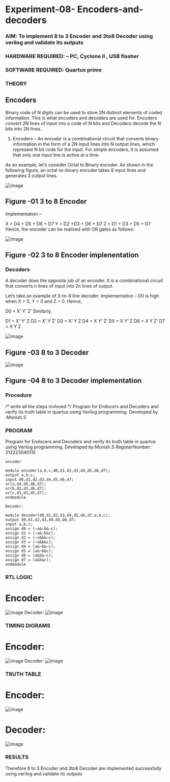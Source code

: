 # Experiment-08- Encoders-and-decoders 
### AIM: To implement 8 to 3 Encoder and  3to8 Decoder using verilog and validate its outputs
### HARDWARE REQUIRED:  – PC, Cyclone II , USB flasher
### SOFTWARE REQUIRED:   Quartus prime
### THEORY 

## Encoders
Binary code of N digits can be used to store 2N distinct elements of coded information. This is what encoders and decoders are used for. Encoders convert 2N lines of input into a code of N bits and Decoders decode the N bits into 2N lines.

1. Encoders –
An encoder is a combinational circuit that converts binary information in the form of a 2N input lines into N output lines, which represent N bit code for the input. For simple encoders, it is assumed that only one input line is active at a time.

As an example, let’s consider Octal to Binary encoder. As shown in the following figure, an octal-to-binary encoder takes 8 input lines and generates 3 output lines.

![image](https://user-images.githubusercontent.com/36288975/171543588-bc0746df-a173-4b35-989e-5fb7d385fe8a.png)
## Figure -01 3 to 8 Encoder 


Implementation –

X = D4 + D5 + D6 + D7
Y = D2 +D3 + D6 + D7
Z = D1 + D3 + D5 + D7 
Hence, the encoder can be realised with OR gates as follows:


![image](https://user-images.githubusercontent.com/36288975/171543740-68403b82-aa93-4c98-9343-f32b14885a2e.png)
## Figure -02 3 to 8 Encoder implenentation 

 ### Decoders 
A decoder does the opposite job of an encoder. It is a combinational circuit that converts n lines of input into 2n lines of output.

Let’s take an example of 3-to-8 line decoder.
Implementation –
D0 is high when X = 0, Y = 0 and Z = 0. Hence,

D0 = X’ Y’ Z’ 
Similarly,

D1 = X’ Y’ Z
D2 = X’ Y Z’
D3 = X’ Y Z
D4 = X Y’ Z’
D5 = X Y’ Z
D6 = X Y Z’
D7 = X Y Z 


![image](https://user-images.githubusercontent.com/36288975/171543978-ee2d0671-2846-40a1-8705-507fd6287a49.png)
## Figure -03 8 to 3 Decoder 



![image](https://user-images.githubusercontent.com/36288975/171543866-5a6eace6-8683-49d7-9c4f-a7cb30ec3035.png)
## Figure -04 8 to 3 Decoder implementation 

### Procedure
/* write all the steps invloved */
 Program for Endocers and Decoders and verify its truth table in quartus using Verilog programming.
Developed by :Monish.S


### PROGRAM 

Program for Endocers and Decoders  and verify its truth table in quartus using Verilog programming.
Developed by:Monish.S 
RegisterNumber: 212223040115
```
encoder

module encoder(a,b,c,d0,d1,d2,d3,d4,d5,d6,d7);
output a,b,c;
input d0,d1,d2,d3,d4,d5,d6,d7;
or(a,d4,d5,d6,d7);
or(b,d2,d3,d6,d7);
or(c,d1,d3,d5,d7);
endmodule

Decoder:

module decoder(d0,d1,d2,d3,d4,d5,d6,d7,a,b,c);
output d0,d1,d2,d3,d4,d5,d6,d7;
input a,b,c;
assign d0 = (~a&~b&~c);
assign d1 = (~a&~b&c);
assign d2 = (~a&b&~c);
assign d3 = (~a&b&c);
assign d4 = (a&~b&~c);
assign d5 = (a&~b&c);
assign d6 = (a&b&~c);
assign d7 = (a&b&c);
endmodule
```


### RTL LOGIC  

# Encoder:
![image](https://github.com/Monishsaravanan/Experiment-08-Encoders-and-decoders-/assets/145743227/84ea4754-4548-4c0a-b179-2b7fb372d02a)
Decoder:
![image](https://github.com/Monishsaravanan/Experiment-08-Encoders-and-decoders-/assets/145743227/3c8cd786-2772-42dd-924c-aa1e1b1b5706)








### TIMING DIGRAMS  
# Encoder:
![image](https://github.com/Monishsaravanan/Experiment-08-Encoders-and-decoders-/assets/145743227/8b3bf004-e644-4280-9a2a-8d662be1ce05)
Decoder:
![image](https://github.com/Monishsaravanan/Experiment-08-Encoders-and-decoders-/assets/145743227/2e0aa689-9579-4708-81e3-955d27338911)







### TRUTH TABLE 
# Encoder:
![image](https://github.com/Monishsaravanan/Experiment-08-Encoders-and-decoders-/assets/145743227/80155c30-8502-46e8-840c-3fa12930b8e1)
# Decoder:
![image](https://github.com/Monishsaravanan/Experiment-08-Encoders-and-decoders-/assets/145743227/6a3cc59c-0ab0-47e2-94e8-bc6cea2b709c)




### RESULTS
Therefore 8 to 3 Encoder and 3to8 Decoder are implemented successfully using verilog and validate its outputs

